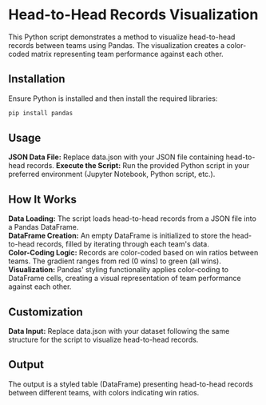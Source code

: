 # Head-to-Head Records Visualization

This Python script demonstrates a method to visualize head-to-head records between teams using Pandas. The visualization creates a color-coded matrix representing team performance against each other.

## Installation

Ensure Python is installed and then install the required libraries:

```bash
pip install pandas
```

## Usage
**JSON Data File:** Replace data.json with your JSON file containing head-to-head records.
**Execute the Script:** Run the provided Python script in your preferred environment (Jupyter Notebook, Python script, etc.).

## How It Works
**Data Loading:** The script loads head-to-head records from a JSON file into a Pandas DataFrame. \
**DataFrame Creation:** An empty DataFrame is initialized to store the head-to-head records, filled by iterating through each team's data. \
**Color-Coding Logic:** Records are color-coded based on win ratios between teams. The gradient ranges from red (0 wins) to green (all wins). \
**Visualization:** Pandas' styling functionality applies color-coding to DataFrame cells, creating a visual representation of team performance against each other.

## Customization
**Data Input:** Replace data.json with your dataset following the same structure for the script to visualize head-to-head records.

## Output
The output is a styled table (DataFrame) presenting head-to-head records between different teams, with colors indicating win ratios.

